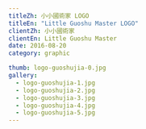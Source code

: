 ```yaml
---
titleZh: 小小國術家 LOGO
titleEn: "Little Guoshu Master LOGO"
clientZh: 小小國術家
clientEn: Little Guoshu Master
date: 2016-08-20
category: graphic

thumb: logo-guoshujia-0.jpg
gallery:
  - logo-guoshujia-1.jpg
  - logo-guoshujia-2.jpg
  - logo-guoshujia-3.jpg
  - logo-guoshujia-4.jpg
  - logo-guoshujia-5.jpg
---
```

